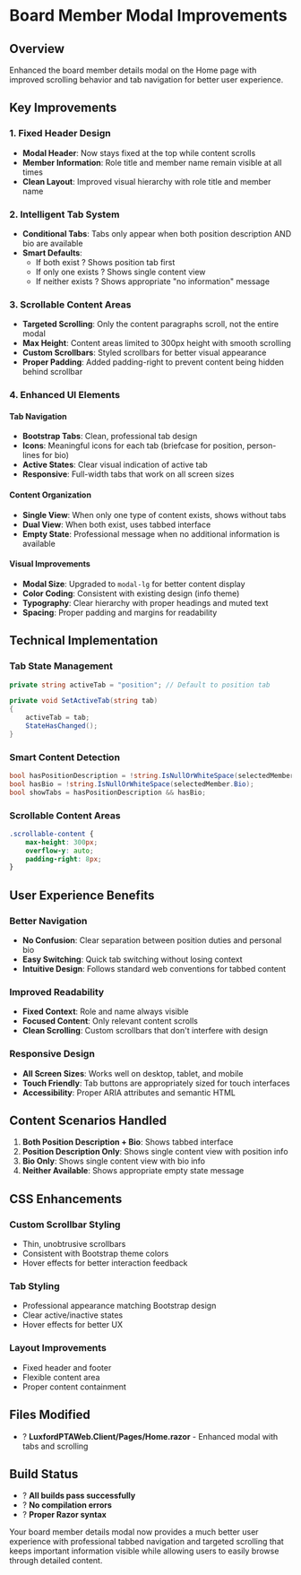 # Board Member Modal Improvements

## Overview
Enhanced the board member details modal on the Home page with improved scrolling behavior and tab navigation for better user experience.

## Key Improvements

### 1. Fixed Header Design
- **Modal Header**: Now stays fixed at the top while content scrolls
- **Member Information**: Role title and member name remain visible at all times
- **Clean Layout**: Improved visual hierarchy with role title and member name

### 2. Intelligent Tab System
- **Conditional Tabs**: Tabs only appear when both position description AND bio are available
- **Smart Defaults**: 
  - If both exist ? Shows position tab first
  - If only one exists ? Shows single content view
  - If neither exists ? Shows appropriate "no information" message

### 3. Scrollable Content Areas
- **Targeted Scrolling**: Only the content paragraphs scroll, not the entire modal
- **Max Height**: Content areas limited to 300px height with smooth scrolling
- **Custom Scrollbars**: Styled scrollbars for better visual appearance
- **Proper Padding**: Added padding-right to prevent content being hidden behind scrollbar

### 4. Enhanced UI Elements

#### Tab Navigation
- **Bootstrap Tabs**: Clean, professional tab design
- **Icons**: Meaningful icons for each tab (briefcase for position, person-lines for bio)
- **Active States**: Clear visual indication of active tab
- **Responsive**: Full-width tabs that work on all screen sizes

#### Content Organization
- **Single View**: When only one type of content exists, shows without tabs
- **Dual View**: When both exist, uses tabbed interface
- **Empty State**: Professional message when no additional information is available

#### Visual Improvements
- **Modal Size**: Upgraded to `modal-lg` for better content display
- **Color Coding**: Consistent with existing design (info theme)
- **Typography**: Clear hierarchy with proper headings and muted text
- **Spacing**: Proper padding and margins for readability

## Technical Implementation

### Tab State Management
```csharp
private string activeTab = "position"; // Default to position tab

private void SetActiveTab(string tab)
{
    activeTab = tab;
    StateHasChanged();
}
```

### Smart Content Detection
```csharp
bool hasPositionDescription = !string.IsNullOrWhiteSpace(selectedMember.RoleDescription);
bool hasBio = !string.IsNullOrWhiteSpace(selectedMember.Bio);
bool showTabs = hasPositionDescription && hasBio;
```

### Scrollable Content Areas
```css
.scrollable-content {
    max-height: 300px; 
    overflow-y: auto; 
    padding-right: 8px;
}
```

## User Experience Benefits

### Better Navigation
- **No Confusion**: Clear separation between position duties and personal bio
- **Easy Switching**: Quick tab switching without losing context
- **Intuitive Design**: Follows standard web conventions for tabbed content

### Improved Readability
- **Fixed Context**: Role and name always visible
- **Focused Content**: Only relevant content scrolls
- **Clean Scrolling**: Custom scrollbars that don't interfere with design

### Responsive Design
- **All Screen Sizes**: Works well on desktop, tablet, and mobile
- **Touch Friendly**: Tab buttons are appropriately sized for touch interfaces
- **Accessibility**: Proper ARIA attributes and semantic HTML

## Content Scenarios Handled

1. **Both Position Description + Bio**: Shows tabbed interface
2. **Position Description Only**: Shows single content view with position info
3. **Bio Only**: Shows single content view with bio info  
4. **Neither Available**: Shows appropriate empty state message

## CSS Enhancements

### Custom Scrollbar Styling
- Thin, unobtrusive scrollbars
- Consistent with Bootstrap theme colors
- Hover effects for better interaction feedback

### Tab Styling
- Professional appearance matching Bootstrap design
- Clear active/inactive states
- Hover effects for better UX

### Layout Improvements
- Fixed header and footer
- Flexible content area
- Proper content containment

## Files Modified
- ? **LuxfordPTAWeb.Client/Pages/Home.razor** - Enhanced modal with tabs and scrolling

## Build Status
- ? **All builds pass successfully**
- ? **No compilation errors**
- ? **Proper Razor syntax**

Your board member details modal now provides a much better user experience with professional tabbed navigation and targeted scrolling that keeps important information visible while allowing users to easily browse through detailed content.